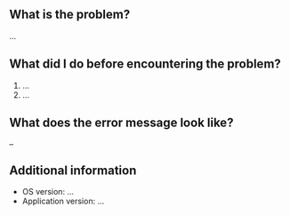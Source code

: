 What is the problem?
--------------------

…

What did I do before encountering the problem?
----------------------------------------------

1. …
2. …

What does the error message look like?
--------------------------------------

```
…
```

Additional information
----------------------

* OS version: …
* Application version: …
